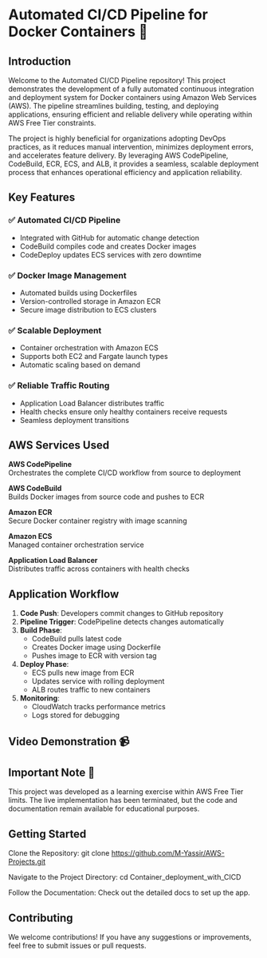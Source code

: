 # Automated CI/CD Pipeline for Docker Containers 🚀

## Introduction
Welcome to the Automated CI/CD Pipeline repository! This project demonstrates the development of a fully automated continuous integration and deployment system for Docker containers using Amazon Web Services (AWS). The pipeline streamlines building, testing, and deploying applications, ensuring efficient and reliable delivery while operating within AWS Free Tier constraints.

The project is highly beneficial for organizations adopting DevOps practices, as it reduces manual intervention, minimizes deployment errors, and accelerates feature delivery. By leveraging AWS CodePipeline, CodeBuild, ECR, ECS, and ALB, it provides a seamless, scalable deployment process that enhances operational efficiency and application reliability.

## Key Features

### ✅ Automated CI/CD Pipeline
- Integrated with GitHub for automatic change detection
- CodeBuild compiles code and creates Docker images
- CodeDeploy updates ECS services with zero downtime

### ✅ Docker Image Management
- Automated builds using Dockerfiles
- Version-controlled storage in Amazon ECR
- Secure image distribution to ECS clusters

### ✅ Scalable Deployment
- Container orchestration with Amazon ECS
- Supports both EC2 and Fargate launch types
- Automatic scaling based on demand

### ✅ Reliable Traffic Routing
- Application Load Balancer distributes traffic
- Health checks ensure only healthy containers receive requests
- Seamless deployment transitions

## AWS Services Used

**AWS CodePipeline**  
Orchestrates the complete CI/CD workflow from source to deployment

**AWS CodeBuild**  
Builds Docker images from source code and pushes to ECR

**Amazon ECR**  
Secure Docker container registry with image scanning

**Amazon ECS**  
Managed container orchestration service

**Application Load Balancer**  
Distributes traffic across containers with health checks

## Application Workflow

1. **Code Push**: Developers commit changes to GitHub repository
2. **Pipeline Trigger**: CodePipeline detects changes automatically
3. **Build Phase**:
   - CodeBuild pulls latest code
   - Creates Docker image using Dockerfile
   - Pushes image to ECR with version tag
4. **Deploy Phase**:
   - ECS pulls new image from ECR
   - Updates service with rolling deployment
   - ALB routes traffic to new containers
5. **Monitoring**:
   - CloudWatch tracks performance metrics
   - Logs stored for debugging

## Video Demonstration 📹


## Important Note 🚨
This project was developed as a learning exercise within AWS Free Tier limits. The live implementation has been terminated, but the code and documentation remain available for educational purposes.

## Getting Started
Clone the Repository: git clone https://github.com/M-Yassir/AWS-Projects.git

Navigate to the Project Directory: cd Container_deployment_with_CICD

Follow the Documentation: Check out the detailed docs to set up the app.

## Contributing
We welcome contributions! If you have any suggestions or improvements, feel free to submit issues or pull requests.
